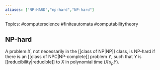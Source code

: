 ```yaml
---
aliases: ["NP-HARD","np-hard","NP-hard"] 
---
```

Topics: #computerscience #finiteautomata #computabilitytheory 

## NP-hard
A problem $X$, not necessarily in the [[class of NP|NP]] class, is NP-hard if there is an [[class of NPC|NP-complete]] problem $Y$, such that $Y$ is [[reducibility|reducible]] to $X$ in polynomial time $(X \leq_p Y)$.
